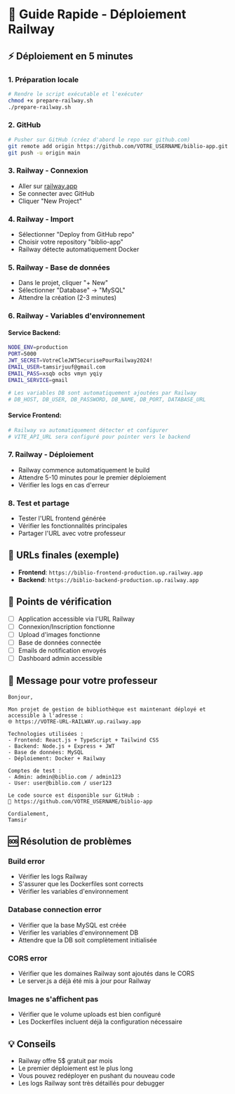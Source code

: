 # 🚀 Guide Rapide - Déploiement Railway

## ⚡ Déploiement en 5 minutes

### 1. Préparation locale
```bash
# Rendre le script exécutable et l'exécuter
chmod +x prepare-railway.sh
./prepare-railway.sh
```

### 2. GitHub
```bash
# Pusher sur GitHub (créez d'abord le repo sur github.com)
git remote add origin https://github.com/VOTRE_USERNAME/biblio-app.git
git push -u origin main
```

### 3. Railway - Connexion
- Aller sur [railway.app](https://railway.app)
- Se connecter avec GitHub
- Cliquer "New Project"

### 4. Railway - Import
- Sélectionner "Deploy from GitHub repo"
- Choisir votre repository "biblio-app"
- Railway détecte automatiquement Docker

### 5. Railway - Base de données
- Dans le projet, cliquer "+ New"
- Sélectionner "Database" → "MySQL"
- Attendre la création (2-3 minutes)

### 6. Railway - Variables d'environnement

#### Service Backend:
```bash
NODE_ENV=production
PORT=5000
JWT_SECRET=VotreCleJWTSecurisePourRailway2024!
EMAIL_USER=tamsirjuuf@gmail.com
EMAIL_PASS=xsqb ocbs vmyn yqiy
EMAIL_SERVICE=gmail

# Les variables DB sont automatiquement ajoutées par Railway
# DB_HOST, DB_USER, DB_PASSWORD, DB_NAME, DB_PORT, DATABASE_URL
```

#### Service Frontend:
```bash
# Railway va automatiquement détecter et configurer
# VITE_API_URL sera configuré pour pointer vers le backend
```

### 7. Railway - Déploiement
- Railway commence automatiquement le build
- Attendre 5-10 minutes pour le premier déploiement
- Vérifier les logs en cas d'erreur

### 8. Test et partage
- Tester l'URL frontend générée
- Vérifier les fonctionnalités principales
- Partager l'URL avec votre professeur

## 🔗 URLs finales (exemple)
- **Frontend**: `https://biblio-frontend-production.up.railway.app`
- **Backend**: `https://biblio-backend-production.up.railway.app`

## 🎯 Points de vérification
- [ ] Application accessible via l'URL Railway
- [ ] Connexion/Inscription fonctionne
- [ ] Upload d'images fonctionne
- [ ] Base de données connectée
- [ ] Emails de notification envoyés
- [ ] Dashboard admin accessible

## 📧 Message pour votre professeur

```
Bonjour,

Mon projet de gestion de bibliothèque est maintenant déployé et accessible à l'adresse :
🌐 https://VOTRE-URL-RAILWAY.up.railway.app

Technologies utilisées :
- Frontend: React.js + TypeScript + Tailwind CSS
- Backend: Node.js + Express + JWT
- Base de données: MySQL
- Déploiement: Docker + Railway

Comptes de test :
- Admin: admin@biblio.com / admin123
- User: user@biblio.com / user123

Le code source est disponible sur GitHub :
📂 https://github.com/VOTRE_USERNAME/biblio-app

Cordialement,
Tamsir
```

## 🆘 Résolution de problèmes

### Build error
- Vérifier les logs Railway
- S'assurer que les Dockerfiles sont corrects
- Vérifier les variables d'environnement

### Database connection error
- Vérifier que la base MySQL est créée
- Vérifier les variables d'environnement DB
- Attendre que la DB soit complètement initialisée

### CORS error
- Vérifier que les domaines Railway sont ajoutés dans le CORS
- Le server.js a déjà été mis à jour pour Railway

### Images ne s'affichent pas
- Vérifier que le volume uploads est bien configuré
- Les Dockerfiles incluent déjà la configuration nécessaire

## 💡 Conseils
- Railway offre 5$ gratuit par mois
- Le premier déploiement est le plus long
- Vous pouvez redéployer en pushant du nouveau code
- Les logs Railway sont très détaillés pour debugger
